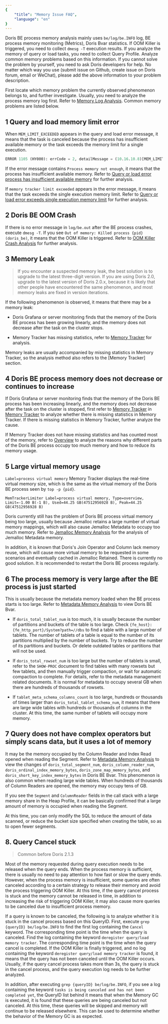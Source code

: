 ```yaml
---
{
    "title": "Memory Issue FAQ",
    "language": "en"
}
---
```


<!--
Licensed to the Apache Software Foundation (ASF) under one
or more contributor license agreements.  See the NOTICE file
distributed with this work for additional information
regarding copyright ownership.  The ASF licenses this file
to you under the Apache License, Version 2.0 (the
"License"); you may not use this file except in compliance
with the License.  You may obtain a copy of the License at

  http://www.apache.org/licenses/LICENSE-2.0

Unless required by applicable law or agreed to in writing,
software distributed under the License is distributed on an
"AS IS" BASIS, WITHOUT WARRANTIES OR CONDITIONS OF ANY
KIND, either express or implied.  See the License for the
specific language governing permissions and limitations
under the License.
-->

Doris BE process memory analysis mainly uses `be/log/be.INFO` log, BE process memory monitoring (Metrics), Doris Bvar statistics. If OOM Killer is triggered, you need to collect `dmesg -T` execution results. If you analyze the memory of query or load tasks, you need to collect Query Profile. Analyze common memory problems based on this information. If you cannot solve the problem by yourself, you need to ask Doris developers for help. No matter which way you use (submit issue on Github, create issue on Doris forum, email or WeChat), please add the above information to your problem description.

First locate which memory problem the currently observed phenomenon belongs to, and further investigate. Usually, you need to analyze the process memory log first. Refer to [Memory Log Analysis](./memory-analysis/memory-log-analysis.md). Common memory problems are listed below.

## 1 Query and load memory limit error

When `MEM_LIMIT_EXCEEDED` appears in the query and load error message, it means that the task is canceled because the process has insufficient available memory or the task exceeds the memory limit for a single execution.

```sql
ERROR 1105 (HY000): errCode = 2, detailMessage = (10.16.10.8)[MEM_LIMIT_EXCEEDED] xxxx .
```

If the error message contains `Process memory not enough`, it means that the process has insufficient available memory. Refer to [Query or load error process has insufficient available memory](./memory-analysis/query-cancelled-after-process-memory-exceeded.md) for further analysis.

If `memory tracker limit exceeded` appears in the error message, it means that the task exceeds the single execution memory limit. Refer to [Query or load error exceeds single execution memory limit](./memory-analysis/query-cancelled-after-query-memory-exceeded.md) for further analysis.

## 2 Doris BE OOM Crash

If there is no error message in `log/be.out` after the BE process crashes, execute `dmesg -T`. If you see `Out of memory: Killed process {pid} (doris_be)`, it means that the OOM Killer is triggered. Refer to [OOM Killer Crash Analysis](./memory-analysis/oom-crash-analysis.md) for further analysis.

## 3 Memory Leak

> If you encounter a suspected memory leak, the best solution is to upgrade to the latest three-digit version. If you are using Doris 2.0, upgrade to the latest version of Doris 2.0.x, because it is likely that other people have encountered the same phenomenon, and most memory leaks are fixed in version iterations.

If the following phenomenon is observed, it means that there may be a memory leak:

- Doris Grafana or server monitoring finds that the memory of the Doris BE process has been growing linearly, and the memory does not decrease after the task on the cluster stops.

- Memory Tracker has missing statistics, refer to [Memory Tracker](./memory-feature/memory-tracker.md) for analysis.

Memory leaks are usually accompanied by missing statistics in Memory Tracker, so the analysis method also refers to the [Memory Tracker] section.

## 4 Doris BE process memory does not decrease or continues to increase

If Doris Grafana or server monitoring finds that the memory of the Doris BE process has been increasing linearly, and the memory does not decrease after the task on the cluster is stopped, first refer to [Memory Tracker](./memory-feature/memory-tracker.md) in [Memory Tracker](./memory-feature/memory-tracker.md) to analyze whether there is missing statistics in Memory Tracker. If there is missing statistics in Memory Tracker, further analyze the cause.

If Memory Tracker does not have missing statistics and has counted most of the memory, refer to [Overview](./overview.md) to analyze the reasons why different parts of the Doris BE process occupy too much memory and how to reduce its memory usage.

## 5 Large virtual memory usage

`Label=process virtual memory` Memory Tracker displays the real-time virtual memory size, which is the same as the virtual memory of the Doris BE process seen by `top -p {pid}`.

```
MemTrackerLimiter Label=process virtual memory, Type=overview, Limit=-1.00 B(-1 B), Used=44.25 GB(47512956928 B), Peak=44.25 GB(47512956928 B)
```

Doris currently still has the problem of Doris BE process virtual memory being too large, usually because Jemalloc retains a large number of virtual memory mappings, which will also cause Jemalloc Metadata to occupy too much memory. Refer to [Jemalloc Memory Analysis](./memory-analysis/jemalloc-memory-analysis.md) for the analysis of Jemalloc Metadata memory.

In addition, it is known that Doris's Join Operator and Column lack memory reuse, which will cause more virtual memory to be requested in some scenarios and eventually cached in Jemalloc Retained. There is currently no good solution. It is recommended to restart the Doris BE process regularly.

## 6 The process memory is very large after the BE process is just started

This is usually because the metadata memory loaded when the BE process starts is too large. Refer to [Metadata Memory Analysis](./memory-analysis/metadata-memory-analysis.md) to view Doris BE Bvar.

- If `doris_total_tablet_num` is too much, it is usually because the number of partitions and buckets of the table is too large. Check `{fe_host}:{fe_http_port}/System?path=//dbs` to find a table with a large number of tablets. The number of tablets of a table is equal to the number of its partitions multiplied by the number of buckets. Try to reduce the number of its partitions and buckets. Or delete outdated tables or partitions that will not be used.

- If `doris_total_rowset_num` is too large but the number of tablets is small, refer to the `SHOW-PROC` document to find tables with many rowsets but few tablets, and then manually trigger compaction, or wait for automatic compaction to complete. For details, refer to the metadata management related documents. It is normal for metadata to occupy several GB when there are hundreds of thousands of rowsets.

- If `tablet_meta_schema_columns_count` is too large, hundreds or thousands of times larger than `doris_total_tablet_schema_num`, it means that there are large wide tables with hundreds or thousands of columns in the cluster. At this time, the same number of tablets will occupy more memory.

## 7 Query does not have complex operators but simply scans data, but it uses a lot of memory

It may be the memory occupied by the Column Reader and Index Read opened when reading the Segment. Refer to [Metadata Memory Analysis](./memory-analysis/metadata-memory-analysis.md) to view the changes of `doris_total_segment_num`, `doris_column_reader_num`, `doris_ordinal_index_memory_bytes`, `doris_zone_map_memory_bytes`, and `doris_short_key_index_memory_bytes` in Doris BE Bvar. This phenomenon is also common when reading large wide tables. When hundreds of thousands of Column Readers are opened, the memory may occupy tens of GB.

If you see the `Segment` and `ColumnReader` fields in the call stack with a large memory share in the Heap Profile, it can be basically confirmed that a large amount of memory is occupied when reading the Segment.

At this time, you can only modify the SQL to reduce the amount of data scanned, or reduce the bucket size specified when creating the table, so as to open fewer segments.

## 8. Query Cancel stuck

> Common before Doris 2.1.3

Most of the memory requested during query execution needs to be released when the query ends. When the process memory is sufficient, there is usually no need to pay attention to how fast or slow the query ends. However, when the process memory is insufficient, some queries are often canceled according to a certain strategy to release their memory and avoid the process triggering OOM Killer. At this time, if the query cancel process is stuck and the memory cannot be released in time, in addition to increasing the risk of triggering OOM Killer, it may also cause more queries to be canceled due to insufficient process memory.

If a query is known to be canceled, the following is to analyze whether it is stuck in the cancel process based on this QueryID. First, execute `grep {queryID} be/log/be.INFO` to find the first log containing the `Cancel` keyword. The corresponding time point is the time when the query is canceled. Find the log containing the keyword `deregister query/load memory tracker`. The corresponding time point is the time when the query cancel is completed. If the OOM Killer is finally triggered, and no log containing the keyword `deregister query/load memory tracker` is found, it means that the query has not been canceled until the OOM Killer occurs. Usually, if the query cancel process takes more than 3s, the query is stuck in the cancel process, and the query execution log needs to be further analyzed.

In addition, after executing `grep {queryID} be/log/be.INFO`, if you see a log containing the keyword `tasks is being canceled and has not been completed yet`, the QueryID list behind it means that when the Memory GC is executed, it is found that these queries are being canceled but not canceled. At this time, these queries will be skipped and memory will continue to be released elsewhere. This can be used to determine whether the behavior of the Memory GC is as expected.
